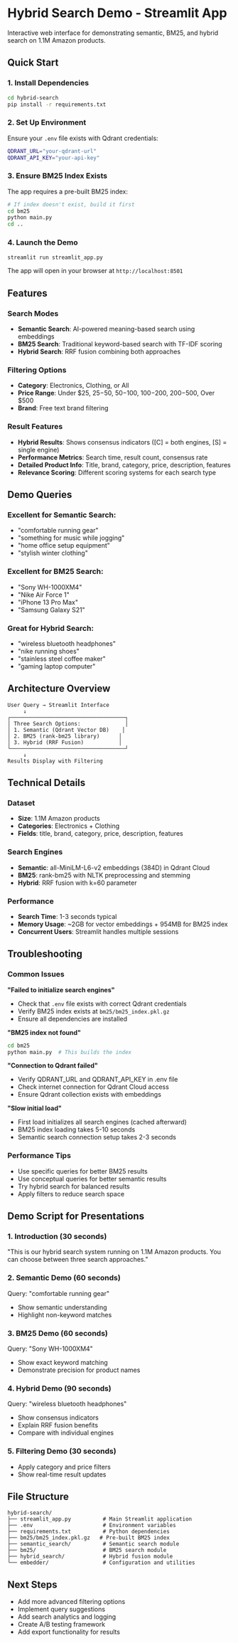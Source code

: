 # Hybrid Search Demo - Streamlit App

Interactive web interface for demonstrating semantic, BM25, and hybrid search on 1.1M Amazon products.

## Quick Start

### 1. Install Dependencies
```bash
cd hybrid-search
pip install -r requirements.txt
```

### 2. Set Up Environment
Ensure your `.env` file exists with Qdrant credentials:
```bash
QDRANT_URL="your-qdrant-url"
QDRANT_API_KEY="your-api-key"
```

### 3. Ensure BM25 Index Exists
The app requires a pre-built BM25 index:
```bash
# If index doesn't exist, build it first
cd bm25
python main.py
cd ..
```

### 4. Launch the Demo
```bash
streamlit run streamlit_app.py
```

The app will open in your browser at `http://localhost:8501`

## Features

### Search Modes
- **Semantic Search**: AI-powered meaning-based search using embeddings
- **BM25 Search**: Traditional keyword-based search with TF-IDF scoring  
- **Hybrid Search**: RRF fusion combining both approaches

### Filtering Options
- **Category**: Electronics, Clothing, or All
- **Price Range**: Under $25, $25-$50, $50-$100, $100-$200, $200-$500, Over $500
- **Brand**: Free text brand filtering

### Result Features
- **Hybrid Results**: Shows consensus indicators ([C] = both engines, [S] = single engine)
- **Performance Metrics**: Search time, result count, consensus rate
- **Detailed Product Info**: Title, brand, category, price, description, features
- **Relevance Scoring**: Different scoring systems for each search type

## Demo Queries

### Excellent for Semantic Search:
- "comfortable running gear"
- "something for music while jogging"
- "home office setup equipment"
- "stylish winter clothing"

### Excellent for BM25 Search:
- "Sony WH-1000XM4"
- "Nike Air Force 1"
- "iPhone 13 Pro Max"
- "Samsung Galaxy S21"

### Great for Hybrid Search:
- "wireless bluetooth headphones"
- "nike running shoes"
- "stainless steel coffee maker"
- "gaming laptop computer"

## Architecture Overview

```
User Query → Streamlit Interface
     ↓
┌────────────────────────────────────┐
│ Three Search Options:              │
│ 1. Semantic (Qdrant Vector DB)    │
│ 2. BM25 (rank-bm25 library)      │  
│ 3. Hybrid (RRF Fusion)           │
└────────────────────────────────────┘
     ↓
Results Display with Filtering
```

## Technical Details

### Dataset
- **Size**: 1.1M Amazon products
- **Categories**: Electronics + Clothing
- **Fields**: title, brand, category, price, description, features

### Search Engines
- **Semantic**: all-MiniLM-L6-v2 embeddings (384D) in Qdrant Cloud
- **BM25**: rank-bm25 with NLTK preprocessing and stemming
- **Hybrid**: RRF fusion with k=60 parameter

### Performance
- **Search Time**: 1-3 seconds typical
- **Memory Usage**: ~2GB for vector embeddings + 954MB for BM25 index
- **Concurrent Users**: Streamlit handles multiple sessions

## Troubleshooting

### Common Issues

**"Failed to initialize search engines"**
- Check that `.env` file exists with correct Qdrant credentials
- Verify BM25 index exists at `bm25/bm25_index.pkl.gz`
- Ensure all dependencies are installed

**"BM25 index not found"**
```bash
cd bm25
python main.py  # This builds the index
```

**"Connection to Qdrant failed"**
- Verify QDRANT_URL and QDRANT_API_KEY in .env file
- Check internet connection for Qdrant Cloud access
- Ensure Qdrant collection exists with embeddings

**"Slow initial load"**
- First load initializes all search engines (cached afterward)
- BM25 index loading takes 5-10 seconds
- Semantic search connection setup takes 2-3 seconds

### Performance Tips
- Use specific queries for better BM25 results
- Use conceptual queries for better semantic results
- Try hybrid search for balanced results
- Apply filters to reduce search space

## Demo Script for Presentations

### 1. Introduction (30 seconds)
"This is our hybrid search system running on 1.1M Amazon products. You can choose between three search approaches."

### 2. Semantic Demo (60 seconds)
Query: "comfortable running gear"
- Show semantic understanding
- Highlight non-keyword matches

### 3. BM25 Demo (60 seconds)  
Query: "Sony WH-1000XM4"
- Show exact keyword matching
- Demonstrate precision for product names

### 4. Hybrid Demo (90 seconds)
Query: "wireless bluetooth headphones"
- Show consensus indicators
- Explain RRF fusion benefits
- Compare with individual engines

### 5. Filtering Demo (30 seconds)
- Apply category and price filters
- Show real-time result updates

## File Structure
```
hybrid-search/
├── streamlit_app.py          # Main Streamlit application
├── .env                      # Environment variables
├── requirements.txt          # Python dependencies
├── bm25/bm25_index.pkl.gz   # Pre-built BM25 index
├── semantic_search/          # Semantic search module
├── bm25/                     # BM25 search module  
├── hybrid_search/            # Hybrid fusion module
└── embedder/                 # Configuration and utilities
```

## Next Steps
- Add more advanced filtering options
- Implement query suggestions
- Add search analytics and logging
- Create A/B testing framework
- Add export functionality for results